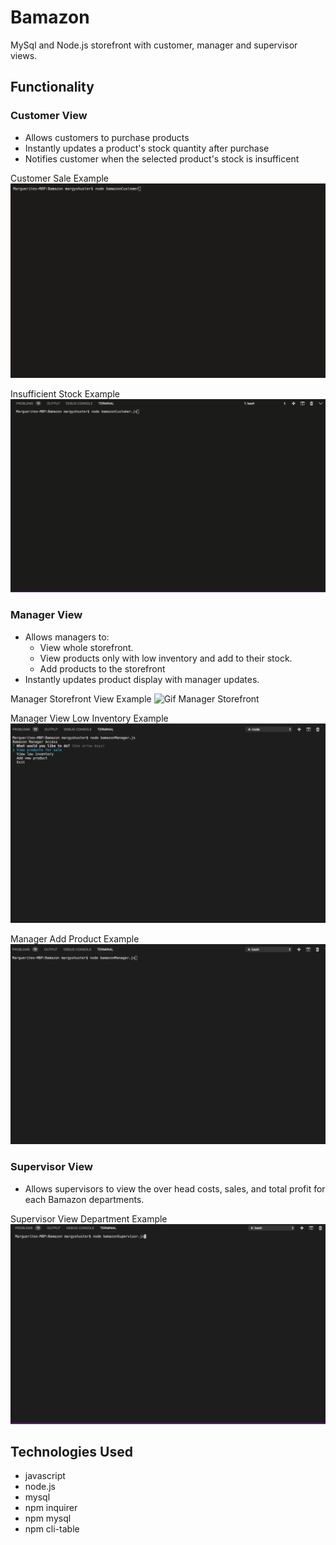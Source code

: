 # Bamazon 

MySql and Node.js storefront with customer, manager and supervisor views.

## Functionality 
### Customer View

- Allows customers to purchase products 
- Instantly updates a product's stock quantity after purchase
- Notifies customer when the selected product's stock is insufficent 

Customer Sale Example
![Gif Customer Sale](https://raw.githubusercontent.com/mshuster4/Bamazon/master/media/customer_sale.gif)

Insufficient Stock Example
![Gif No Stock](https://raw.githubusercontent.com/mshuster4/Bamazon/master/media/customer_no_stock.gif)

### Manager View 

- Allows managers to:
    - View whole storefront.
    - View products only with low inventory and add to their stock.
    - Add products to the storefront
- Instantly updates product display with manager updates.

Manager Storefront View Example
![Gif Manager Storefront](https:/raw.githubusercontent.com/mshuster4/Bamazon/master/media/manager_flow.gif)

Manager View Low Inventory Example
![Gif Manager Stock](https://raw.githubusercontent.com/mshuster4/Bamazon/master/media/manager_stock.gif)

Manager Add Product Example
![Gif Manager Add](https://raw.githubusercontent.com/mshuster4/Bamazon/master/media/manager_add_product.gif)

### Supervisor View

- Allows supervisors to view the over head costs, sales, and total profit for each Bamazon departments. 

Supervisor View Department Example
![Gif Supervisor View](https://raw.githubusercontent.com/mshuster4/Bamazon/master/media/supervisor_flow.gif)

## Technologies Used

 * javascript
 * node.js
 * mysql
 * npm inquirer
 * npm mysql
 * npm cli-table
